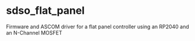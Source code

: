 # sdso_flat_panel
Firmware and ASCOM driver for a flat panel controller using an RP2040 and an N-Channel MOSFET